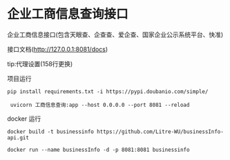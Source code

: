 # 企业工商信息查询接口

企业工商信息接口(包含天眼查、企查查、爱企查、国家企业公示系统平台、快准)

接口文档(http://127.0.0.1:8081/docs)

tip:代理设置(158行更换)

项目运行  
  
`pip install requirements.txt -i https://pypi.doubanio.com/simple/`
  
` uvicorn 工商信息查询:app --host 0.0.0.0 --port 8081 --reload` 

docker 运行  
  
 `docker build -t businessinfo https://github.com/Litre-WU/businessInfo-api.git `  
   
 `docker run --name businessInfo -d -p 8081:8081 businessinfo`



